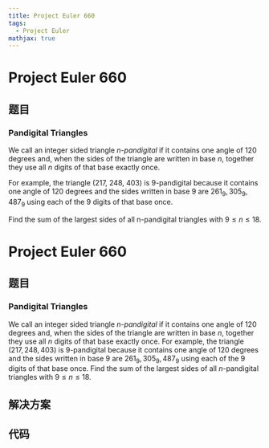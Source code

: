 ```yaml
---
title: Project Euler 660
tags:
  - Project Euler
mathjax: true
---
```

<escape><!-- more --></escape>
    
# Project Euler 660
## 题目
### Pandigital Triangles

We call an integer sided triangle <i>$n$-pandigital</i> if it contains one angle of 120 degrees and, when the sides of the triangle are written in base $n$, together they use all $n$ digits of that base exactly once.


For example, the triangle (217, 248, 403) is 9-pandigital because it contains one angle of 120 degrees and the sides written in base 9 are $261_9, 305_9, 487_9$ using each of the 9 digits of that base once.

Find the sum of the largest sides of all n-pandigital triangles with $9 \le n \le 18$.


# Project Euler 660
## 题目
### Pandigital Triangles

We call an integer sided triangle <i>$n$-pandigital</i> if it contains one angle of $120$ degrees and, when the sides of the triangle are written in base $n$, together they use all $n$ digits of that base exactly once.
For example, the triangle $(217, 248, 403)$ is $9$-pandigital because it contains one angle of $120$ degrees and the sides written in base $9$ are $261_9, 305_9, 487_9$ using each of the $9$ digits of that base once.
Find the sum of the largest sides of all $n$-pandigital triangles with $9 \le n \le 18$.


## 解决方案


## 代码


